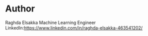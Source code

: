 





# Author
Raghda Elsakka
Machine Learning Engineer
LinkedIn:https://www.linkedin.com/in/raghda-elsakka-463541202/
 




